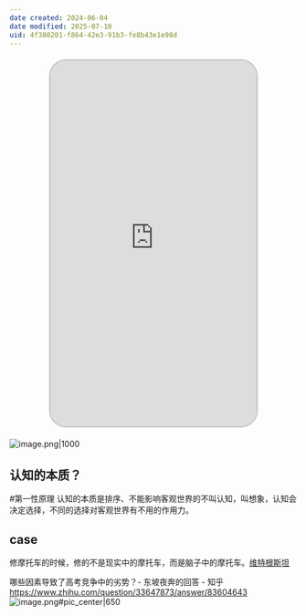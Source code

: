```yaml
---
date created: 2024-06-04
date modified: 2025-07-10
uid: 4f380201-f864-42e3-91b3-fe8b43e1e98d
---
```

<iframe src="https://v3-web.douyinvod.com/205ef04dbe1bb3a113d89663113e5885/66a4d9a9/video/tos/cn/tos-cn-ve-15/oI9HINIc1nAq29CrbN8nA9mQYAjgfBoBEeb3ED/?a=6383&ch=26&cr=3&dr=0&lr=all&cd=0%7C0%7C0%7C3&cv=1&br=765&bt=765&cs=0&ds=4&ft=pEaFx4hZffPdHK~2N12NvAq-antLjrKZAHI.RkaTx8WjljVhWL6&mime_type=video_mp4&qs=0&rc=Z2ZnZzdnOjo6aWQ0ZjppNEBpM3l3bTw6ZndncjMzNGkzM0A2NTEtMWFfNWAxLi41YS4tYSMxMG9vcjRfMC9gLS1kLWFzcw%3D%3D&btag=c0000e00010000&cquery=100w_100B_100H_100K_100o&dy_q=1722068832&feature_id=46a7bb47b4fd1280f3d3825bf2b29388&l=202407271627127206055C0A0AA09E53A1" allowfullscreen="true" style="border-radius: 30px; overflow: hidden; border: 3px solid #ccc; width: 360px; height: 640px; display: block; margin: 20px auto; aspect-ratio: 9 / 16;" frameborder="0"></iframe>

<!-- more -->

![image.png|1000](https://imagehosting4picgo.oss-cn-beijing.aliyuncs.com/imagehosting/fix-dir%2Fpicgo%2Fpicgo-clipboard-images%2F2025%2F06%2F15%2F16-47-44-f133836cd5cede78c277aa7aa91fbcd0-202506151647380-05c741.png)

## 认知的本质？

#第一性原理  认知的本质是排序、不能影响客观世界的不叫认知，叫想象，认知会决定选择，不同的选择对客观世界有不用的作用力。

## case

修摩托车的时候，修的不是现实中的摩托车，而是脑子中的摩托车。[维特根斯坦](维特根斯坦.md)

哪些因素导致了高考竞争中的劣势？- 东坡夜奔的回答 - 知乎  
https://www.zhihu.com/question/33647873/answer/83604643  
![image.png#pic_center|650](https://imagehosting4picgo.oss-cn-beijing.aliyuncs.com/imagehosting/fix-dir%2Fpicgo%2Fpicgo-clipboard-images%2F2024%2F06%2F04%2F17-16-54-39883d07c881364bbb58175de518e8e9-20240604171652-34e5c3.png)
